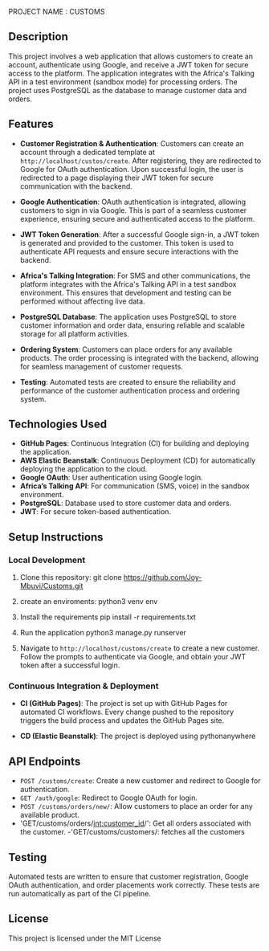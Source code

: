 PROJECT NAME : CUSTOMS

## Description

This project involves a web application that allows customers to create an account, authenticate using Google, and receive a JWT token for secure access to the platform. The application integrates with the Africa's Talking API in a test environment (sandbox mode) for processing orders. The project uses PostgreSQL as the database to manage customer data and orders.


## Features

- **Customer Registration & Authentication**: Customers can create an account through a dedicated template at `http://localhost/custos/create`. After registering, they are redirected to Google for OAuth authentication. Upon successful login, the user is redirected to a page displaying their JWT token for secure communication with the backend.
  
- **Google Authentication**: OAuth authentication is integrated, allowing customers to sign in via Google. This is part of a seamless customer experience, ensuring secure and authenticated access to the platform.

- **JWT Token Generation**: After a successful Google sign-in, a JWT token is generated and provided to the customer. This token is used to authenticate API requests and ensure secure interactions with the backend.

- **Africa's Talking Integration**: For SMS and other communications, the platform integrates with the Africa's Talking API in a test sandbox environment. This ensures that development and testing can be performed without affecting live data.

- **PostgreSQL Database**: The application uses PostgreSQL to store customer information and order data, ensuring reliable and scalable storage for all platform activities.

- **Ordering System**: Customers can place orders for any available products. The order processing is integrated with the backend, allowing for seamless management of customer requests.

- **Testing**: Automated tests are created to ensure the reliability and performance of the customer authentication process and ordering system.

## Technologies Used

- **GitHub Pages**: Continuous Integration (CI) for building and deploying the application.
- **AWS Elastic Beanstalk**: Continuous Deployment (CD) for automatically deploying the application to the cloud.
- **Google OAuth**: User authentication using Google login.
- **Africa’s Talking API**: For communication (SMS, voice) in the sandbox environment.
- **PostgreSQL**: Database used to store customer data and orders.
- **JWT**: For secure token-based authentication.

## Setup Instructions

### Local Development

1. Clone this repository:
   git clone https://github.com/Joy-Mbuvi/Customs.git

2. create an enviroments:
python3 venv env


3. Install the requirements
 pip install -r requirements.txt

 4. Run the application
 python3 manage.py runserver

5. Navigate to `http://localhost/customs/create` to create a new customer. Follow the prompts to authenticate via Google, and obtain your JWT token after a successful login.

### Continuous Integration & Deployment

- **CI (GitHub Pages)**: The project is set up with GitHub Pages for automated CI workflows. Every change pushed to the repository triggers the build process and updates the GitHub Pages site.

- **CD (Elastic Beanstalk)**: The project is deployed using pythonanywhere

## API Endpoints

- `POST /customs/create`: Create a new customer and redirect to Google for authentication.
- `GET /auth/google`: Redirect to Google OAuth for login.
- `POST /customs/orders/new/`: Allow customers to place an order for any available product.
- 'GET/customs/orders/<int:customer_id>/': Get all orders associated with the customer.
-'GET/customs/customers/: fetches all the customers

## Testing

Automated tests are written to ensure that customer registration, Google OAuth authentication, and order placements work correctly. These tests are run automatically as part of the CI pipeline.

## License

This project is licensed under the MIT License 


